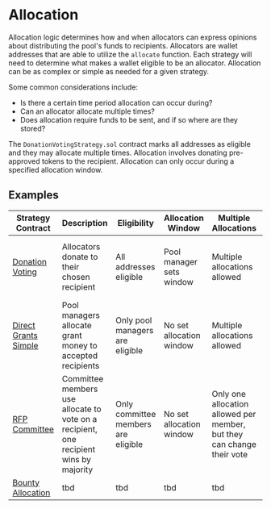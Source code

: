 # Allocation

Allocation logic determines how and when allocators can express opinions about
distributing the pool's funds to recipients. Allocators are wallet addresses
that are able to utilize the `allocate` function. Each strategy will need to
determine what makes a wallet eligible to be an allocator. Allocation can be as
complex or simple as needed for a given strategy. 

Some common considerations include:

* Is there a certain time period allocation can occur during?
* Can an allocator allocate multiple times?
* Does allocation require funds to be sent, and if so where are they stored?

The `DonationVotingStrategy.sol` contract marks all addresses as eligible
and they may allocate multiple times. Allocation involves donating pre-approved
tokens to the recipient. Allocation can only occur during a specified allocation
window.

## Examples

| Strategy Contract | Description | Eligibility | Allocation Window | Multiple Allocations | Funds Transferred? |
| --- | --- | --- | --- | --- | --- |
| [Donation Voting](https://github.com/allo-protocol/allo-v2/tree/main/contracts/strategies/donation-voting) | Allocators donate to their chosen recipient | All addresses eligible | Pool manager sets window | Multiple allocations allowed | Yes, must be from token allowlist. Funds stored on strategy contract. |
| [Direct Grants Simple](https://github.com/allo-protocol/allo-v2/tree/main/contracts/strategies/direct-grants-simple) | Pool managers allocate grant money to accepted recipients | Only pool managers are eligible  | No set allocation window | Multiple allocations allowed | Funds are not transferred on allocate |
| [RFP Committee](https://github.com/allo-protocol/allo-v2/tree/main/contracts/strategies/rfp-committee) | Committee members use allocate to vote on a recipient, one recipient wins by majority | Only committee members are eligible | No set allocation window | Only one allocation allowed per member, but they can change their vote | Funds are not transferred on allocate |
| [Bounty Allocation](https://github.com/allo-protocol/allo-v2) | tbd | tbd  | tbd | tbd | tbd |
